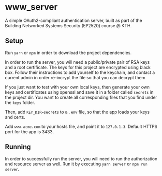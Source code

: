 # www_server
A simple OAuth2-compliant authentication server, built as part of the Building Networked Systems Security (EP2520) course @ KTH. 

## Setup
Run `yarn` or `npm` in order to download the project dependencies. 

In order to run the server, you will need a public/private pair of RSA keys and a root certificate. The keys for this project are encrypted using black box. Follow their instructions to add yourself to the keychain, and contact a current admin in order re-incrypt the file so that you can decrypt them. 


If you just want to test with your own local keys, then generate your own keys and certificates using openssl and save it in a folder called `secrets` in the project dir. You want to create all corresponding files that you find under the `keys` folder. 

Then, add `KEY_DIR=secrets` to a `.env` file, so that the app loads your keys and certs. 

Add `www.acme.com` to your hosts file, and point it to `127.0.1.3`. Default HTTPS port for the app is 3433. 

## Running
In order to successfully run the server, you will need to run the authorization and resource server as well. Run it by executing `yarn server` or `npm run server`. 






